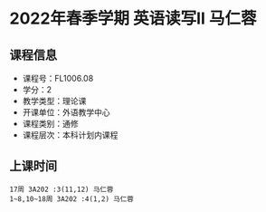 # 2022年春季学期 英语读写II 马仁蓉






## 课程信息

- 课程号：FL1006.08
- 学分：2
- 教学类型：理论课
- 开课单位：外语教学中心
- 课程类别：通修
- 课程层次：本科计划内课程

## 上课时间

```
17周 3A202 :3(11,12) 马仁蓉
1~8,10~18周 3A202 :4(1,2) 马仁蓉
```

